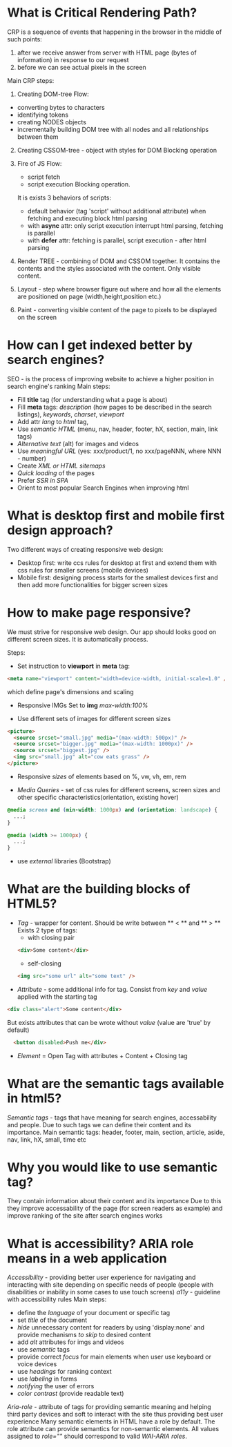 # What is Critical Rendering Path?

CRP is a sequence of events that happening in the browser in the middle of such points:

1. after we receive answer from server with HTML page (bytes of information) in response to our request
2. before we can see actual pixels in the screen

Main CRP steps:

1.  Creating DOM-tree
    Flow:

- converting bytes to characters
- identifying tokens
- creating NODES objects
- incrementally building DOM tree with all nodes and all relationships between them

2. Creating CSSOM-tree - object with styles for DOM
   Blocking operation

3. Fire of JS
   Flow:

   - script fetch
   - script execution
     Blocking operation.

   It is exists 3 behaviors of scripts:

   - default behavior (tag 'script' without additional attribute) when fetching and executing block html parsing
   - with **async** attr: only script execution interrupt html parsing, fetching is parallel
   - with **defer** attr: fetching is parallel, script execution - after html parsing

4. Render TREE - combining of DOM and CSSOM together. It contains the contents and the styles associated with the content. Only visible content.

5. Layout - step where browser figure out where and how all the elements are positioned on page (width,height,position etc.)

6. Paint - converting visible content of the page to pixels to be displayed on the screen

# How can I get indexed better by search engines?

SEO - is the process of improving website to achieve a higher position in search engine's ranking
Main steps:

- Fill **title** tag (for understanding what a page is about)
- Fill **meta** tags: _description_ (how pages to be described in the search listings), _keywords_, _charset_, _viewport_
- Add attr _lang_ to _html_ tag,
- Use _semantic HTML_ (menu, nav, header, footer, hX, section, main, link tags)
- _Alternative text_ (alt) for images and videos
- Use _meaningful URL_ (yes: xxx/product/1, no xxx/pageNNN, where NNN - number)
- Create _XML or HTML sitemaps_
- _Quick loading_ of the pages
- Prefer _SSR in SPA_
- Orient to most popular Search Engines when improving html

# What is desktop first and mobile first design approach?

Two different ways of creating responsive web design:

- Desktop first: write ccs rules for desktop at first and extend them with css rules for smaller screens (mobile devices)
- Mobile first: designing process starts for the smallest devices first and then add more functionalities for bigger screen sizes

# How to make page responsive?

We must strive for responsive web design. Our app should looks good on different screen sizes.
It is automatically process.

Steps:

- Set instruction to **viewport** in **meta** tag:

```html
<meta name="viewport" content="width=device-width, initial-scale=1.0" />
```

which define page's dimensions and scaling

- Responsive IMGs
  Set to **img** _max-width:100%_

- Use different sets of images for different screen sizes

```html
<picture>
  <source srcset="small.jpg" media="(max-width: 500px)" />
  <source srcset="bigger.jpg" media="(max-width: 1000px)" />
  <source srcset="biggest.jpg" />
  <img src="small.jpg" alt="cow eats grass" />
</picture>
```

- Responsive _sizes_ of elements based on %, vw, vh, em, rem

- _Media Queries_ - set of css rules for different screens, screen sizes and other specific characteristics(orientation, existing hover)

```css
@media screen and (min-width: 1000px) and (orientation: landscape) {
  ...;
}
```

```css
@media (width >= 1000px) {
  ...;
}
```

- use _external_ libraries (Bootstrap)

# What are the building blocks of HTML5?

- _Tag_ - wrapper for content. Should be write between ** < ** and ** > **
  Exists 2 type of tags:
  - with closing pair
  ```html
  <div>Some content</div>
  ```
  - self-closing
  ```html
  <img src="some url" alt="some text" />
  ```
- _Attribute_ - some additional info for tag. Consist from _key_ and _value_ applied with the starting tag

```html
<div class="alert">Some content</div>
```

But exists attributes that can be wrote without _value_ (value are 'true' by default)

```html
  <button disabled>Push me</div>
```

- _Element_ = Open Tag with attributes + Content + Closing tag

# What are the semantic tags available in html5?

_Semantic tags_ - tags that have meaning for search engines, accessability and people. Due to such tags we can define their content and its importance.
Main semantic tags: header, footer, main, section, article, aside, nav, link, hX, small, time etc

# Why you would like to use semantic tag?

They contain information about their content and its importance
Due to this they improve accessability of the page (for screen readers as example) and improve ranking of the site after search engines works

# What is accessibility? ARIA role means in a web application

_Accessibility_ - providing better user experience for navigating and interacting with site depending on specific needs of people (people with disabilities or inability in some cases to use touch screens)
_a11y_ - guideline with accessibility rules
Main steps:

- define the _language_ of your document or specific tag
- set _title_ of the document
- _hide_ unnecessary content for readers by using 'display:none' and provide mechanisms _to skip_ to desired content
- add _alt_ attributes for imgs and videos
- use _semantic_ tags
- provide correct _focus_ for main elements when user use keyboard or voice devices
- use _headings_ for ranking context
- use _labeling_ in forms
- _notifying_ the user of errors
- _color contrast_ (provide readable text)

_Aria-role_ - attribute of tags for providing semantic meaning and helping third party devices and soft to interact with the site thus providing best user experience
Many semantic elements in HTML have a role by default.
The role attribute can provide semantics for non-semantic elements.
All values assigned to _role=""_ should correspond to valid _WAI-ARIA roles_.
